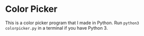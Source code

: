 # Color Picker
This is a color picker program that I made in Python. Run `python3 colorpicker.py` in a terminal if you have Python 3.
